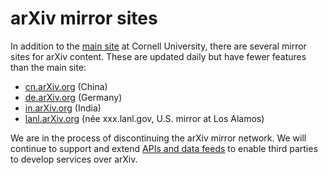 arXiv mirror sites
==================

In addition to the [main site](https://arxiv.org) at Cornell University, there are several mirror sites for arXiv content. These are
updated daily but have fewer features than the main site:

-   [cn.arXiv.org](http://cn.arxiv.org/) (China)
-   [de.arXiv.org](http://de.arxiv.org/) (Germany)
-   [in.arXiv.org](http://in.arxiv.org/) (India)
-   [lanl.arXiv.org](http://lanl.arxiv.org/) (née xxx.lanl.gov, U.S.
    mirror at Los Alamos)


We are in the process of discontinuing the arXiv mirror network. We will continue to support and extend [APIs and data feeds](bulk_data.md) to enable third
parties to develop services over arXiv.

